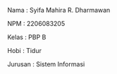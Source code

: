 Nama    : Syifa Mahira R. Dharmawan

NPM     : 2206083205

Kelas   : PBP B

Hobi    : Tidur

Jurusan : Sistem Informasi